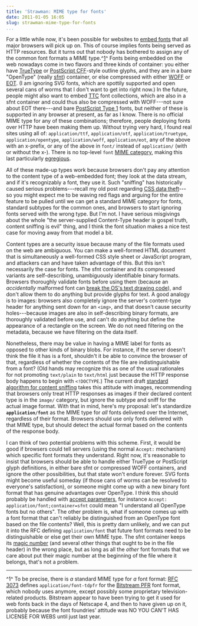 ```yaml
---
title: 'Strawman: MIME type for fonts'
date: 2011-01-05 16:05
slug: strawman-mime-type-for-fonts
...
```


For a little while now, it's been possible for websites to
[embed fonts](https://hacks.mozilla.org/2009/06/beautiful-fonts-with-font-face/)
that all major browsers will pick up on. This of course implies fonts
being served as HTTP resources. But it turns out that nobody has
bothered to assign any of the common font formats a MIME
type.^[1](#foot1)^ Fonts being embedded on the web nowadays come in
two flavors and three kinds of container: you either have [TrueType][]
or [PostScript CFF][]-style outline glyphs, and they are in a bare
"OpenType" (really [sfnt][]) container, or else compressed with either
[WOFF][] or [EOT][]. (I am ignoring SVG fonts, which are spottily
supported and open several cans of worms that I don't want to get into
right now.) In the future, people might also want to embed [TTC][]
font collections, which are also in a sfnt container and could thus
also be compressed with WOFF---not sure about EOT there---and bare
[PostScript Type 1][] fonts, but neither of these is supported in any
browser at present, as far as I know. There is no official MIME type
for any of these combinations; therefore, people deploying fonts over
HTTP have been making them up. Without trying very hard, I found real
sites using all of: `application/ttf`, `application/otf`,
`application/truetype`, `application/opentype`, `application/woff`,
`application/eot`, any of the above with an x-prefix, or any of the
above in `font/` instead of `application/` (with or without the
x-). There is no top-level `font` [MIME category][], making this last
particularly [egregious][].

All of these made-up types work because browsers don't pay any
attention to the content type of a web-embedded font; they look at the
data stream, and if it's recognizably a font, they use it. Such
"sniffing" has historically caused serious problems---recall my old
post regarding [CSS data theft][]---so you might expect me to be
waving red flags and arguing for the entire feature to be pulled until
we can get a standard MIME category for fonts, standard subtypes for
the common ones, and browsers to start ignoring fonts served with the
wrong type. But I'm not. I have serious misgivings about the whole
"the server-supplied Content-Type header is gospel truth, content
sniffing is evil" thing, and I think the font situation makes a nice
test case for moving away from that model a bit.

Content types are a security issue because many of the file formats
used on the web are ambiguous. You can make a well-formed HTML
document that is simultaneously a well-formed CSS style sheet or
JavaScript program, and attackers can and have taken advantage of
this. But this isn't necessarily the case for fonts. The sfnt
container and its compressed variants are self-describing,
unambiguously identifiable binary formats.  Browsers thoroughly
validate fonts before using them (because an *accidentally* malformed
font can [break the OS's text drawing code][fontbugs]), and don't
allow them to do anything but provide glyphs for text. A good analogy
is to images: browsers also completely ignore the server's
content-type header for anything sent down for an `<img>`, and that
doesn't cause security holes---because images are also in
self-describing binary formats, are thoroughly validated before use,
and can't do anything but define the appearance of a rectangle on the
screen. We do not need filtering on the metadata, because we have
filtering on the data itself.

Nonetheless, there may be value in having a MIME label for fonts as
opposed to other kinds of binary blobs. For instance, if the server
doesn't think the file it has is a font, shouldn't it be able to
convince the browser of that, regardless of whether the contents of
the file are indistinguishable from a font? (Old hands may recognize
this as one of the usual rationales for not promoting `text/plain` to
`text/html` just because the HTTP response body happens to begin with
`<!DOCTYPE`.) The current draft
[standard algorithm for content sniffing][mimesniff] takes this
attitude with images, recommending that browsers only treat HTTP
responses as images if their declared content type is in the `image/`
category, but ignore the subtype and sniff for the actual image
format. With that in mind, here's my proposal: let's standardize
**`application/font`** as the MIME type for *all* fonts delivered over
the Internet, regardless of their format. Browsers should use only
fonts delivered with that MIME type, but should detect the actual
format based on the contents of the response body.

I can think of two potential problems with this scheme. First, it
would be good if browsers could tell servers (using the normal
`Accept:` mechanism) which specific font formats they
understand. Right now, it's reasonable to insist that browsers should
be able to handle either TrueType or PostScript glyph definitions, in
either bare sfnt or compressed WOFF containers, and ignore the other
possibilities, but that state won't endure forever. SVG fonts might
become useful someday (if those cans of worms can be resolved to
everyone's satisfaction), or someone might come up with a new binary
font format that has genuine advantages over OpenType. I think this
should probably be handled with [accept parameters][], for instance
`Accept: application/font;container=sfnt` could mean "I understand all
OpenType fonts but no others". The other problem is, what if someone
comes up with a font format that can't reliably be distinguished from
an OpenType font based on the file contents? Well, this is pretty darn
unlikely, and we can put it into the RFC defining `application/font`
that future font formats need to be distinguishable or else get their
own MIME type.  The sfnt container keeps its [magic number][] (and
several other things that ought to be in the file header) in the wrong
place, but as long as all the *other* font formats that we care about
put their magic number at the beginning of the file where it belongs,
that's not a problem.

* * * * *

^<a name="foot1">1</a>^ To be precise, there is *a* standard MIME type
for *a* font format: [RFC 3073][] defines `application/font-tdpfr` for
the [Bitstream PFR][] font format, which nobody uses anymore, except
possibly some proprietary television-related products. Bitstream
appear to have been trying to get it used for web fonts back in the
days of Netscape 4, and then to have given up on it, probably because
the font foundries' attitude was NO YOU CAN'T HAS LICENSE FOR WEBS
until just last year.

[RFC 3073]: https://www.rfc-editor.org/rfc/rfc3073.txt
[Bitstream PFR]: http://web.archive.org/web/20080225160925/http://www.bitstream.com/font_rendering/products/truedoc/pfrspec.html
[TrueType]: https://www.truetype-typography.com/
[PostScript CFF]: https://en.wikipedia.org/wiki/PostScript_fonts#Compact_Font_Format
[sfnt]: https://web.archive.org/web/20131023054643/https://developer.apple.com/fonts/tools/tooldir/TrueEdit/Documentation/TE/TE1sfnt.html
[WOFF]: https://en.wikipedia.org/wiki/Web_Open_Font_Format
[EOT]: https://en.wikipedia.org/wiki/Embedded_OpenType
[TTC]: https://en.wikipedia.org/wiki/TrueType#TrueType_Collection
[PostScript Type 1]: https://www.prepressure.com/fonts/basics/type1
[MIME category]: http://www.iana.org/assignments/media-types/
[egregious]: https://tvtropes.org/pmwiki/pmwiki.php/JustForFun/Egregious
[CSS data theft]: /htmletc/css-data-theft/
[fontbugs]: https://bugzilla.mozilla.org/buglist.cgi?bug_id=595703,583715,594456,599061,598190,595026,594926,580730,580212,581359,597942,581029,594966,588233,594651,594627,595997,596112,599068,594618,574368,586847,594628,596227,596110,595689,582151,587742,594638,595960,586895
[mimesniff]: https://datatracker.ietf.org/doc/html/draft-ietf-websec-mime-sniff-00.html
[accept parameters]: http://www.w3.org/Protocols/rfc2616/rfc2616-sec14.html
[magic number]: https://en.wikipedia.org/wiki/File_format#Magic_number

